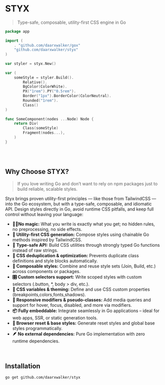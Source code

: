 
# STYX
> Type-safe, composable, utility-first CSS engine in Go
```go  
package app  
  
import (
	. "github.com/daarxwalker/gox"
	"github.com/daarxwalker/styx"
)  
  
var styler = styx.New()  
  
var (  
	someStyle = styler.Build().
		Relative().
		BgColor(ColorWhite).
		PX("1rem").PY("0.5rem").
		Border("1px").BorderColor(ColorNeutral).
		Rounded("1rem").
		Class()
)  
  
func SomeComponent(nodes ...Node) Node {  
	return Div(
		Class(someStyle)
		Fragment(nodes...),
	)
}  
  
```

<br>

## Why Choose STYX?
> If you love writing Go and don’t want to rely on npm packages just to build reliable, scalable styles.

Styx brings proven utility-first principles — like those from TailwindCSS — into the Go ecosystem, but with a type-safe, composable, and idiomatic API. Design styles directly in Go, avoid runtime CSS pitfalls, and keep full control without leaving your language:

* **🔮🚫No magic:** What you write is exactly what you get; no hidden rules, no preprocessing, no side effects.
* **🧱 Utility-first CSS generation:** Compose styles using chainable Go methods inspired by TailwindCSS.
* **🧠 Type-safe API:** Build CSS utilities through strongly typed Go functions instead of raw strings.
* **🧵 CSS deduplication & optimization:** Prevents duplicate class definitions and style blocks automatically.
* **🎯 Composable styles:** Combine and reuse style sets (Join, Build, etc.) across components or packages.
* **🎛 Custom selectors support:** Write scoped styles with custom selectors (.button, *, body > div, etc.).
* **🎨 CSS variables & theming:** Define and use CSS custom properties (breakpoints,colors,fonts,shadows).
* **📱 Responsive modifiers & pseudo-classes:** Add media queries and support for hover, focus, disabled, and more via modifiers.
* **📦 Fully embeddable:** Integrate seamlessly in Go applications – ideal for web apps, SSR, or static generation tools.
* **🧹 Browser reset & base styles:** Generate reset styles and global base styles programmatically.
* **🪶 No external dependencies:** Pure Go implementation with zero runtime dependencies.

<br>

## Installation
```bash
go get github.com/daarxwalker/styx
```

<br>
